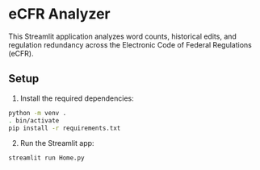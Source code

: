# eCFR Analyzer

This Streamlit application analyzes word counts, historical edits, and regulation redundancy across the Electronic Code of Federal Regulations (eCFR).

## Setup
1. Install the required dependencies:
```bash
python -m venv .
. bin/activate
pip install -r requirements.txt
```

2. Run the Streamlit app:
```bash
streamlit run Home.py
```
